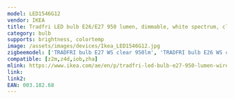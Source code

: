 ```yaml
---
model: LED1546G12
vendor: IKEA
title: Tradfri LED bulb E26/E27 950 lumen, dimmable, white spectrum, clear
category: bulb
supports: brightness, colortemp
image: /assets/images/devices/Ikea_LED1546G12.jpg
zigbeemodel: ['TRADFRI bulb E27 WS clear 950lm', 'TRADFRI bulb E26 WS clear 950lm', 'TRADFRI bulb E27 WS\uFFFDclear 950lm']
compatible: [z2m,z4d,iob,zha]
mlink: https://www.ikea.com/ae/en/p/tradfri-led-bulb-e27-950-lumen-wireless-dimmable-white-spectrum-clear-00318268/
link: 
link2: 
EAN: 003.182.68
---
```

